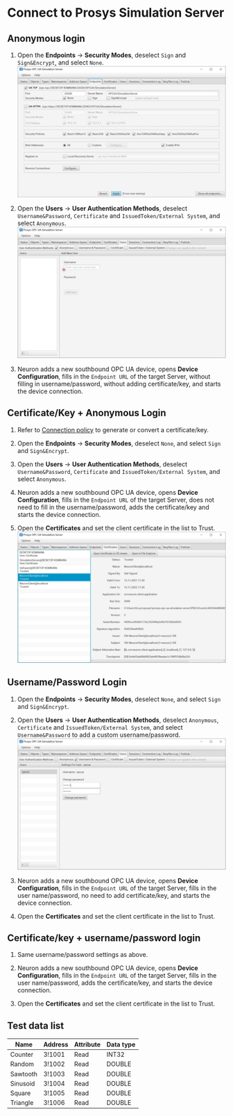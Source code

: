 # Connect to Prosys Simulation Server

## Anonymous login

1. Open the **Endpoints** -> **Security Modes**, deselect `Sign` and `Sign&Encrypt`, and select `None`.
![prosys-1](./assets/prosys-1.jpg)

2. Open the **Users** -> **User Authentication Methods**, deselect `Username&Password`, `Certificate` and `IssuedToken/External System`, and select `Anonymous`.
![prosys-2](./assets/prosys-2.jpg)

3. Neuron adds a new southbound OPC UA device, opens **Device Configuration**, fills in the `Endpoint URL` of the target Server, without filling in username/password, without adding certificate/key, and starts the device connection.

## Certificate/Key + Anonymous Login

1. Refer to [Connection policy](./policy.md) to generate or convert a certificate/key.

2. Open the **Endpoints** -> **Security Modes**, deselect `None`, and select `Sign` and `Sign&Encrypt`.

3. Open the **Users** -> **User Authentication Methods**, deselect `Username&Password`, `Certificate` and `IssuedToken/External System`, and select `Anonymous`.

4. Neuron adds a new southbound OPC UA device, opens **Device Configuration**, fills in the `Endpoint URL` of the target Server, does not need to fill in the username/password, adds the certificate/key and starts the device connection.

5. Open the **Certificates** and set the client certificate in the list to Trust.
![prosys-3](./assets/prosys-3.jpg)

## Username/Password Login

1. Open the **Endpoints** -> **Security Modes**, deselect `None`, and select `Sign` and `Sign&Encrypt`.

2. Open the **Users** -> **User Authentication Methods**, deselect `Anonymous`, `Certificate` and `IssuedToken/External System`, and select `Username&Password` to add a custom username/password.
![prosys-4](./assets/prosys-4.jpg)

3. Neuron adds a new southbound OPC UA device, opens **Device Configuration**, fills in the `Endpoint URL` of the target Server, fills in the user name/password, no need to add certificate/key, and starts the device connection.

4. Open the **Certificates** and set the client certificate in the list to Trust.

## Certificate/key + username/password login

1. Same username/password settings as above.

2. Neuron adds a new southbound OPC UA device, opens **Device Configuration**, fills in the `Endpoint URL` of the target Server, fills in the user name/password, adds the certificate/key, and starts the device connection.

3. Open the **Certificates** and set the client certificate in the list to Trust.

## Test data list

|  Name    |  Address  | Attribute | Data type   |
| -------- | ------ | ---- | ------ |
| Counter  | 3!1001 | Read | INT32  |
| Random   | 3!1002 | Read | DOUBLE |
| Sawtooth | 3!1003 | Read | DOUBLE |
| Sinusoid | 3!1004 | Read | DOUBLE |
| Square   | 3!1005 | Read | DOUBLE |
| Triangle | 3!1006 | Read | DOUBLE |

